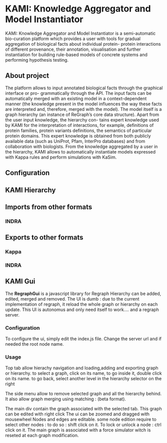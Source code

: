 # KAMI: Knowledge Aggregator and Model Instantiator

KAMI: Knowledge Aggregator and Model Instantiator is a semi-automatic bio-curation platform
which provides a user with tools for gradual aggregation of biological facts about individual protein-
protein interactions of different provenance, their annotation, visualisation and further instantiation
for building rule-based models of concrete systems and performing hypothesis testing.

## About project

The platform allows to input annotated biological facts through the graphical interface or pro-
grammatically through the API. The input facts can be automatically merged with an existing model
in a context-dependent manner (the knowledge present in the model influences the way these facts
are interpreted and, therefore, merged with the model). The model itself is a graph hierarchy (an
instance of ReGraph’s core data structure). Apart from the user input knowledge, the hierarchy con-
tains expert knowledge used by KAMI for the interpretation of interactions, for example, definitions
of protein families, protein variants definitions, the semantics of particular protein domains. This
expert knowledge is obtained from both publicly available data (such as UniProt, Pfam, InterPro
databases) and from collaboration with biologists. From the knowledge aggregated by a user in the
hierarchy, KAMI allows to automatically instantiate models expressed with Kappa rules and perform
simulations with KaSim.

## Configuration

## KAMI Hierarchy

## Imports from other formats

### INDRA

## Exports to other formats

### Kappa

### INDRA

## KAMI Gui

The **RegraphGui** is a javascript library for Regraph
Hierarchy can be added, edited, merged and removed.
The UI is dumb : due to the current implementation of regraph, it reload the whole graph or hierarchy on each update.
This UI is autonomus and only need itself to work.... and a regraph server.

### Configuration
To configure the ui, simply edit the index.js file.
Change the server url and if needed the root node name.

### Usage

Top tab allow hierachy navigation and loading,adding and exporting graph or hierarchy.
to select a graph, click on its name, to go inside it, double click on its name. to go back, select another level in the hierarchy selector on the right

The side menu allow to remove selected graph and all the hierarchy behind.
It also allow graph merging using matching : (beta format).

The main div contain the graph associated with the selected tab.
This graph can be edited with right click
The ui can be zoomed and dragged with mousewheel
Nodes and edges are editable.
some node edition require to select other nodes : to do so : shift click on it.
To lock or unlock a node : ctrl click on it.
The main graph is associated with a force simulator witch is reseted at each graph modification.


